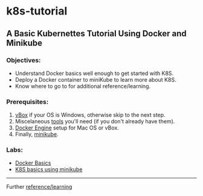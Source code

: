 # k8s-tutorial
## A Basic Kubernettes Tutorial Using Docker and Minikube
### Objectives:
* Understand Docker basics well enough to get started with K8S. 
* Deploy a Docker container to miniKube to learn more about K8S.
* Know where to go to for additional reference/learning.

### Prerequisites:

1. [vBox](/setup/vbox/README.md) if your OS is Windows, otherwise skip to the next step.
1. Miscelaneous [tools](/setup/tools/README.md) you'll need (if you don't already have them).
1. [Docker Engine](/setup/docker/README.md) setup for Mac OS or vBox.
1. Finally, [minikube](/setup/minikube/README.md).

### Labs:
* [Docker Basics](/labs/docker/README.md)
* [K8S basics using minikube](/labs/k8s/README.md)

---
Further [reference/learning](/reference/README.md)